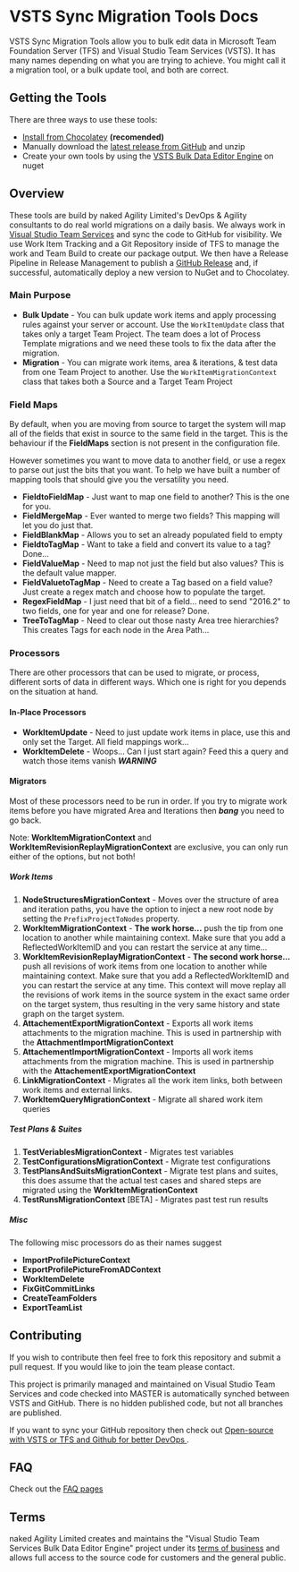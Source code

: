 # VSTS Sync Migration Tools Docs 

VSTS Sync Migration Tools allow you to bulk edit data in Microsoft Team Foundation Server (TFS) and Visual Studio Team Services (VSTS). It has many names depending on what you are trying to achieve. You might call it a migration tool, or a bulk update tool, and both are correct.

## Getting the Tools

There are three ways to use these tools:

- [Install from Chocolatey](https://chocolatey.org/packages/vsts-sync-migrator/) **(recomended)**
- Manually download the [latest release from GitHub](https://github.com/nkdAgility/vsts-sync-migration/releases) and unzip
- Create your own tools by using the [VSTS Bulk Data Editor Engine](https://www.nuget.org/packages/VstsSyncMigrator.Engine/) on nuget

## Overview

These tools are build by naked Agility Limited's DevOps & Agility consultants to do real world migrations on a daily basis. We always work in [Visual Studio Team Services](http://tfs.visualstudio.com) and sync the code to GitHub for visibility. We use Work Item Tracking and a Git Repository inside of TFS to manage the work and Team Build to create our package output. We then have a Release Pipeline in Release Management to publish a [GitHub Release](https://github.com/nkdAgility/vsts-sync-migration/releases) and, if successful, automatically deploy a new version to NuGet and to Chocolatey.

### Main Purpose

- **Bulk Update** - You can bulk update work items and apply processing rules against your server or account. Use the `WorkItemUpdate` class that takes only a target Team Project. The team does a lot of Process Template migrations and we need these tools to fix the data after the migration.
- **Migration** - You can migrate work items, area & iterations, & test data from one Team Project to another. Use the `WorkItemMigrationContext` class that takes both a Source and a Target Team Project

### Field Maps

By default, when you are moving from source to target the system will map all of the fields that exist in source to the same field in the target. This is the behaviour if the **FieldMaps** section is not present in the configuration file.  

However sometimes you want to move data to another field, or use a regex to parse out just the bits that you want. To help we have built a number of mapping tools that should give you the versatility you need.

- **FieldtoFieldMap** - Just want to map one field to another? This is the one for you.
- **FieldMergeMap** - Ever wanted to merge two fields? This mapping will let you do just that.
- **FieldBlankMap** - Allows you to set an already populated field to empty
- **FieldtoTagMap** - Want to take a field and convert its value to a tag? Done...
- **FieldValueMap** - Need to map not just the field but also values? This is the default value mapper.
- **FieldValuetoTagMap** - Need to create a Tag based on a field value? Just create a regex match and choose how to populate the target.
- **RegexFieldMap** - I just need that bit of a field... need to send "2016.2" to two fields, one for year and one for release? Done.
- **TreeToTagMap** - Need to clear out those nasty Area tree hierarchies? This creates Tags for each node in the Area Path...

### Processors

There are other processors that can be used to migrate, or process, different sorts of data in different ways. Which one is right for you depends on the situation at hand.

#### In-Place Processors

- **WorkItemUpdate** - Need to just update work items in place, use this and only set the Target. All field mappings work...
- **WorkItemDelete** - Woops... Can I just start again? Feed this a query and watch those items vanish ***WARNING***

#### Migrators

Most of these processors need to be run in order. If you try to migrate work items before you have migrated Area and Iterations then ***bang*** you need to go back.

Note: **WorkItemMigrationContext** and **WorkItemRevisionReplayMigrationContext** are exclusive, you can only run either of the options, but not both!

##### Work Items
1. **NodeStructuresMigrationContext** - Moves over the structure of area and iteration paths, you have the option to inject a new root node by setting the `PrefixProjectToNodes` property. 
1. **WorkItemMigrationContext** - **The work horse...** push the tip from one location to another while maintaining context. Make sure that you add a ReflectedWorkItemID and you can restart the service at any time...
1. **WorkItemRevisionReplayMigrationContext** - **The second work horse...** push all revisions of work items from one location to another while maintaining context. Make sure that you add a ReflectedWorkItemID and you can restart the service at any time. This context will move replay all the revisions of work items in the source system in the exact same order on the target system, thus resulting in the very same history and state graph on the target system.
1. **AttachementExportMigrationContext** - Exports all work items attachments to the migration machine. This is used in partnership with the **AttachmentImportMigrationContext**   
1. **AttachementImportMigrationContext** - Imports all work items attachments from the migration machine. This is used in partnership with the **AttachementExportMigrationContext**
1. **LinkMigrationContext** - Migrates all the work item links, both between work items and external links.
1. **WorkItemQueryMigrationContext** - Migrate all shared work item queries

##### Test Plans & Suites

1. **TestVeriablesMigrationContext** - Migrates test variables
1. **TestConfigurationsMigrationContext** - Migrate test configurations
1. **TestPlansAndSuitsMigrationContext** - Migrate test plans and suites, this does assume that the actual test cases and shared steps are migrated using the **WorkItemMigrationContext**
1. **TestRunsMigrationContext** [BETA] - Migrates past test run results

##### Misc

The following misc processors do as their names suggest

- **ImportProfilePictureContext** 
- **ExportProfilePictureFromADContext**
- **WorkItemDelete**
- **FixGitCommitLinks**
- **CreateTeamFolders**
- **ExportTeamList**

## Contributing

If you wish to contribute then feel free to fork this repository and submit a pull request. If you would like to join the team please contact.

This project is primarily managed and maintained on Visual Studio Team Services and code checked into MASTER is automatically synched between VSTS and GitHub. There is no hidden published code, but not all branches are published.

If you want to sync your GitHub repository then check out [Open-source with VSTS or TFS and Github for better DevOps
](https://nkdagility.com/open-source-vsts-tfs-github-better-devops/).

## FAQ

Check out the [FAQ pages](faq.md)

## Terms

naked Agility Limited creates and maintains the "Visual Studio Team Services Bulk Data Editor Engine" project under its [terms of business](https://nkdagility.com/company/consulting-terms-of-business/) and allows full access to the source code for customers and the general public. 


